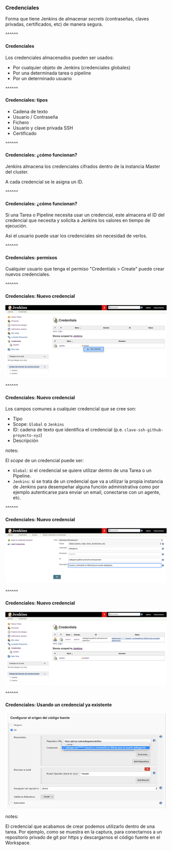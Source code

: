 ### Credenciales

Forma que tiene Jenkins de almacenar _secrets_ (contraseñas, claves privadas, certificados, etc)
de manera segura.

^^^^^^

#### Credenciales

Los credenciales almacenados pueden ser usados:
* Por cualquier objeto de Jenkins (credenciales globales)
* Por una determinada tarea o pipeline
* Por un determinado usuario

^^^^^^

#### Credenciales: tipos

* Cadena de texto
* Usuario / Contraseña
* Fichero
* Usuario y clave privada SSH
* Certificado

^^^^^^

#### Credenciales: ¿cómo funcionan?

Jenkins almacena los credenciales cifrados dentro de la instancia Master del cluster. 

A cada credencial se le asigna un ID.

^^^^^^

#### Credenciales: ¿cómo funcionan?

Si una Tarea o Pipeline necesita usar un credencial, este almacena el ID del credencial que necesita 
y solicita a Jenkins los valores en tiempo de ejecución.

Así el usuario puede usar los credenciales sin necesidad de verlos.

^^^^^^

#### Credenciales: permisos

Cualquier usuario que tenga el permiso "Credentials > Create" puede crear nuevos credenciales.

^^^^^^

#### Credenciales: Nuevo credencial

![Create Credentials](/slides/images/es/0040/credentials_create_1.png)<!-- .element: class="plain" -->

^^^^^^

#### Credenciales: Nuevo credencial

Los campos comunes a cualquier credencial que se cree son:

* Tipo
* Scope: `Global` o `Jenkins`
* ID: cadena de texto que identifica el credencial (p.e. `clave-ssh-github-proyecto-xyz`)
* Descripción

notes:

El _scope_ de un credencial puede ser:

* `Global`: si el credencial se quiere utilizar dentro de una Tarea o un Pipeline.
* `Jenkins`: si se trata de un credencial que va a utilizar la propia instancia de Jenkins 
  para desempeñar alguna función administrativa como por ejemplo autenticarse para enviar un email, 
  conectarse con un agente, etc.


^^^^^^

#### Credenciales: Nuevo credencial


![Create Credentials](/slides/images/es/0040/credentials_create_2.png)<!-- .element: class="plain" -->

^^^^^^

#### Credenciales: Nuevo credencial


![Create Credentials](/slides/images/es/0040/credentials_create_3.png)<!-- .element: class="plain" -->


^^^^^^

#### Credenciales: Usando un credencial ya existente

![Create Credentials](/slides/images/es/0040/credentials_create_4.png)<!-- .element: class="plain" -->

  
notes:

El credencial que acabamos de crear podemos utilizarlo dentro de una tarea. Por ejemplo,
como se muestra en la captura, para conectarnos a un repositorio privado de git por https y
descargarnos el código fuente en el Workspace.   
